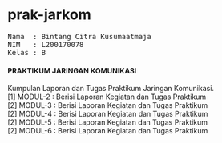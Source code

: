 # prak-jarkom
<pre>
Nama  : Bintang Citra Kusumaatmaja
NIM   : L200170078
Kelas : B
</pre>


<h4> PRAKTIKUM JARINGAN KOMUNIKASI </h4>
Kumpulan Laporan dan Tugas Praktikum Jaringan Komunikasi.<br>
[1] MODUL-2 : Berisi Laporan Kegiatan dan Tugas Praktikum<br>
[2] MODUL-3 : Berisi Laporan Kegiatan dan Tugas Praktikum<br>
[2] MODUL-4 : Berisi Laporan Kegiatan dan Tugas Praktikum<br>
[2] MODUL-5 : Berisi Laporan Kegiatan dan Tugas Praktikum<br>
[2] MODUL-6 : Berisi Laporan Kegiatan dan Tugas Praktikum<br>
